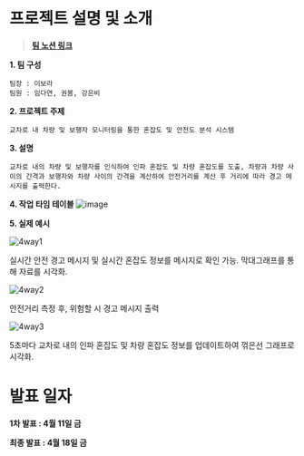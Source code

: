 # 프로젝트 설명 및 소개
> [**팀 노션 링크**](https://lyrical-clave-2e3.notion.site/1ca02816610b80519306d6ed93eed64b?v=1ca02816610b800db511000c7b02c672)

**1. 팀 구성**
   
    팀장 : 이보라
    팀원 : 임다연, 권봄, 강은비

**2. 프로젝트 주제**
   
    교차로 내 차량 및 보행자 모니터링을 통한 혼잡도 및 안전도 분석 시스템

**3. 설명**
   
    교차로 내의 차량 및 보행자를 인식하여 인파 혼잡도 및 차량 혼잡도를 도출, 차량과 차량 사이의 간격과 보행자와 차량 사이의 간격을 계산하여 안전거리를 계산 후 거리에 따라 경고 메시지를 출력한다.

**4. 작업 타임 테이블**
![image](https://github.com/user-attachments/assets/9af5d419-f53e-4a1f-bfcb-04a838a41c50)

**5. 실제 예시**

![4way1](https://github.com/user-attachments/assets/0a7298ae-be95-4d1d-83f0-108e9bef8382)

실시간 안전 경고 메시지 및 실시간 혼잡도 정보를 메시지로 확인 가능.
막대그래프를 통해 자료를 시각화.

![4way2](https://github.com/user-attachments/assets/4a55a072-64ef-4e8b-8483-2296116c53ba)

안전거리 측정 후, 위험할 시 경고 메시지 출력

![4way3](https://github.com/user-attachments/assets/fdbcd78a-e231-4769-ae37-77b3a61eea9b)

5초마다 교차로 내의 인파 혼잡도 및 차량 혼잡도 정보를 업데이트하여 꺾은선 그래프로 시각화.

# 발표 일자

**1차 발표 : 4월 11일 금**

**최종 발표 : 4월 18일 금**
